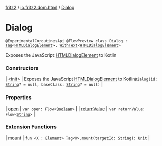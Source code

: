 [fritz2](../../index.md) / [io.fritz2.dom.html](../index.md) / [Dialog](./index.md)

# Dialog

`@ExperimentalCoroutinesApi @FlowPreview class Dialog : `[`Tag`](../../io.fritz2.dom/-tag/index.md)`<`[`HTMLDialogElement`](https://kotlinlang.org/api/latest/jvm/stdlib/org.w3c.dom/-h-t-m-l-dialog-element/index.html)`>, `[`WithText`](../../io.fritz2.dom/-with-text/index.md)`<`[`HTMLDialogElement`](https://kotlinlang.org/api/latest/jvm/stdlib/org.w3c.dom/-h-t-m-l-dialog-element/index.html)`>`

Exposes the JavaScript [HTMLDialogElement](https://developer.mozilla.org/en/docs/Web/API/HTMLDialogElement) to Kotlin

### Constructors

| [&lt;init&gt;](-init-.md) | Exposes the JavaScript [HTMLDialogElement](https://developer.mozilla.org/en/docs/Web/API/HTMLDialogElement) to Kotlin`Dialog(id: `[`String`](https://kotlinlang.org/api/latest/jvm/stdlib/kotlin/-string/index.html)`? = null, baseClass: `[`String`](https://kotlinlang.org/api/latest/jvm/stdlib/kotlin/-string/index.html)`? = null)` |

### Properties

| [open](open.md) | `var open: Flow<`[`Boolean`](https://kotlinlang.org/api/latest/jvm/stdlib/kotlin/-boolean/index.html)`>` |
| [returnValue](return-value.md) | `var returnValue: Flow<`[`String`](https://kotlinlang.org/api/latest/jvm/stdlib/kotlin/-string/index.html)`>` |

### Extension Functions

| [mount](../../io.fritz2.dom/mount.md) | `fun <X : `[`Element`](https://kotlinlang.org/api/latest/jvm/stdlib/org.w3c.dom/-element/index.html)`> `[`Tag`](../../io.fritz2.dom/-tag/index.md)`<X>.mount(targetId: `[`String`](https://kotlinlang.org/api/latest/jvm/stdlib/kotlin/-string/index.html)`): `[`Unit`](https://kotlinlang.org/api/latest/jvm/stdlib/kotlin/-unit/index.html) |

